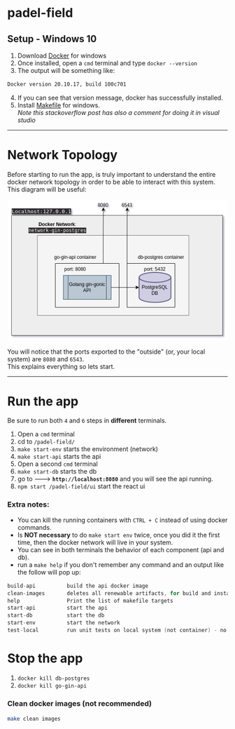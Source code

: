 # padel-field

## **Setup** - Windows 10
1. Download [Docker](https://runnable.com/docker/install-docker-on-windows-10) for windows
2. Once installed, open a `cmd` terminal and type `docker --version`
3. The output will be something like:
```bash
Docker version 20.10.17, build 100c701
```
4. If you can see that version message, docker has successfully installed.
5. Install [Makefile](https://stackoverflow.com/questions/2532234/how-to-run-a-makefile-in-windows) for windows. \
*Note this stackoverflow post has also a comment for doing it in visual studio*
---
# Network Topology
Before starting to run the app, is truly important to understand the entire docker network topology in order to be able to 
interact with this system. \
This diagram will be useful: 

![](resources/docker-topology.png)

You will notice that the ports exported to the "outside" (or, your local system) are `8080` and `6543`. \
This explains everything so lets start.

--- 
# Run the app
Be sure to run both `4` and `6` steps in **different** terminals.
1. Open a `cmd` terminal
2. cd to `/padel-field/`
3. `make start-env` starts the environment (network)
4. `make start-api` starts the api
5. Open a second `cmd` terminal
5. `make start-db` starts the db
6. go to ---> **`http://localhost:8080`** and you will see the api running.
7. `npm start /padel-field/ui` start the react ui

### Extra notes:
- You can kill the running containers with `CTRL + C` instead of using docker commands.
- Is **NOT necessary** to do `make start env` twice, once you did it the first time, then the docker network will live in your system.
- You can see in both terminals the behavior of each component (api and db).
- run a `make help` if you don't remember any command and an output like the follow will pop up:
```go
build-api          build the api docker image
clean-images       deletes all renewable artifacts, for build and install
help               Print the list of makefile targets
start-api          start the api
start-db           start the db
start-env          start the network
test-local         run unit tests on local system (not container) - no tests at the moment
```

# Stop the app
1. `docker kill db-postgres`
2. `docker kill go-gin-api`

### Clean docker images (not recommended)
```bash
make clean images
```
